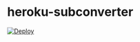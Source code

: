# heroku-subconverter
[![Deploy](https://www.herokucdn.com/deploy/button.png)](https://heroku.com/deploy?template=https://github.com/eternalwsq/subconverter-heroku)
